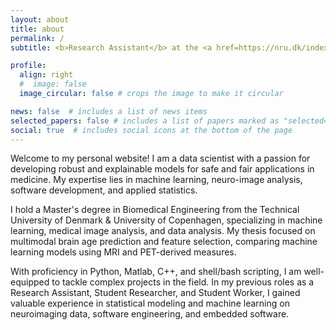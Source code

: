 ```yaml
---
layout: about
title: about
permalink: /
subtitle: <b>Research Assistant</b> at the <a href=https://nru.dk/index.php>Neruobiology Research Unit</a>

profile:
  align: right
  #  image: false
  image_circular: false # crops the image to make it circular

news: false  # includes a list of news items
selected_papers: false # includes a list of papers marked as "selected={true}"
social: true  # includes social icons at the bottom of the page
---
```


Welcome to my personal website! I am a data scientist with a passion for developing robust and explainable models for safe and fair applications in medicine. My expertise lies in machine learning, neuro-image analysis, software development, and applied statistics.

I hold a Master's degree in Biomedical Engineering from the Technical University of Denmark & University of Copenhagen, specializing in machine learning, medical image analysis, and data analysis. My thesis focused on multimodal brain age prediction and feature selection, comparing machine learning models using MRI and PET-derived measures.

With proficiency in Python, Matlab, C++, and shell/bash scripting, I am well-equipped to tackle complex projects in the field. In my previous roles as a Research Assistant, Student Researcher, and Student Worker, I gained valuable experience in statistical modeling and machine learning on neuroimaging data, software engineering, and embedded software.